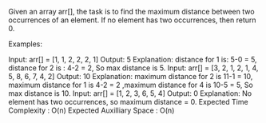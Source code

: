 Given an array arr[], the task is to find the maximum distance between two occurrences of an element. If no element has two occurrences, then return 0.

Examples:

Input: arr[] = [1, 1, 2, 2, 2, 1]
Output: 5
Explanation: distance for 1 is: 5-0 = 5, distance for 2 is : 4-2 = 2, So max distance is 5.
Input: arr[] = [3, 2, 1, 2, 1, 4, 5, 8, 6, 7, 4, 2]
Output: 10
Explanation: maximum distance for 2 is 11-1 = 10, maximum distance for 1 is 4-2 = 2 ,maximum distance for 4 is 10-5 = 5, So max distance is 10.
Input: arr[] = [1, 2, 3, 6, 5, 4]
Output: 0
Explanation: No element has two occurrences, so maximum distance = 0.
Expected Time Complexity :  O(n)
Expected Auxilliary Space : O(n)